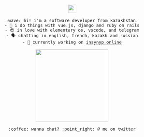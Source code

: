 <p align="center">
  <img src="https://user-images.githubusercontent.com/5679180/79618120-0daffb80-80be-11ea-819e-d2b0fa904d07.gif" width="27px">
  <br><br>
  <samp>
    :wave: hi! i'm a software developer from kazakhstan.<br>
         - 🔌️ i do things with vue.js, django and ruby on rails<br>
         - 😍️ in love with elementary os, vscode, and telegram<br>
         - 🗣️ chatting in english, french, kazakh and russian<br>
         - 🔭 currently working on <a href="http://insynyp.online">insynyp.online</a><br><br>
    <img src="https://i.imgur.com/kdKhgx6.gif" width="240px" align="center">
    <br><br>:coffee: wanna chat? :point_right: @ me on <a href="https://twitter.com/zshanabek">twitter</a>
  </samp>
</p>
